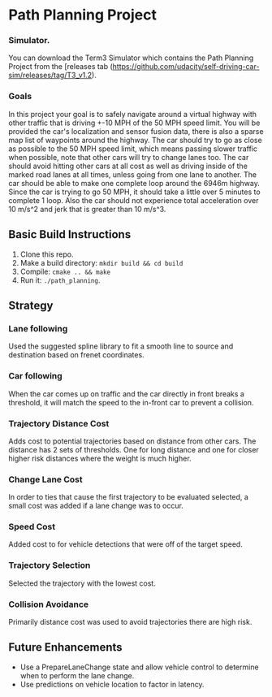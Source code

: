 # Path Planning Project

### Simulator.
You can download the Term3 Simulator which contains the Path Planning Project from the [releases tab (https://github.com/udacity/self-driving-car-sim/releases/tag/T3_v1.2).

### Goals
In this project your goal is to safely navigate around a virtual highway with other traffic that is driving +-10 MPH of the 50 MPH speed limit. You will be provided the car's localization and sensor fusion data, there is also a sparse map list of waypoints around the highway. The car should try to go as close as possible to the 50 MPH speed limit, which means passing slower traffic when possible, note that other cars will try to change lanes too. The car should avoid hitting other cars at all cost as well as driving inside of the marked road lanes at all times, unless going from one lane to another. The car should be able to make one complete loop around the 6946m highway. Since the car is trying to go 50 MPH, it should take a little over 5 minutes to complete 1 loop. Also the car should not experience total acceleration over 10 m/s^2 and jerk that is greater than 10 m/s^3.

## Basic Build Instructions

1. Clone this repo.
2. Make a build directory: `mkdir build && cd build`
3. Compile: `cmake .. && make`
4. Run it: `./path_planning`.

## Strategy

### Lane following

Used the suggested spline library to fit a smooth line to source and destination based on
frenet coordinates.

### Car following

When the car comes up on traffic and the car directly in front breaks a threshold, it will
match the speed to the in-front car to prevent a collision.

### Trajectory Distance Cost

Adds cost to potential trajectories based on distance from other cars. The distance has 2 sets
of thresholds. One for long distance and one for closer higher risk distances where the weight
is much higher.

### Change Lane Cost

In order to ties that cause the first trajectory to be evaluated selected, a small cost was 
added if a lane change was to occur.

### Speed Cost

Added cost to for vehicle detections that were off of the target speed.

### Trajectory Selection

Selected the trajectory with the lowest cost.

### Collision Avoidance

Primarily distance cost was used to avoid trajectories there are high risk.

## Future Enhancements

- Use a PrepareLaneChange state and allow vehicle control to determine when to perform
the lane change.
- Use predictions on vehicle location to factor in latency. 

